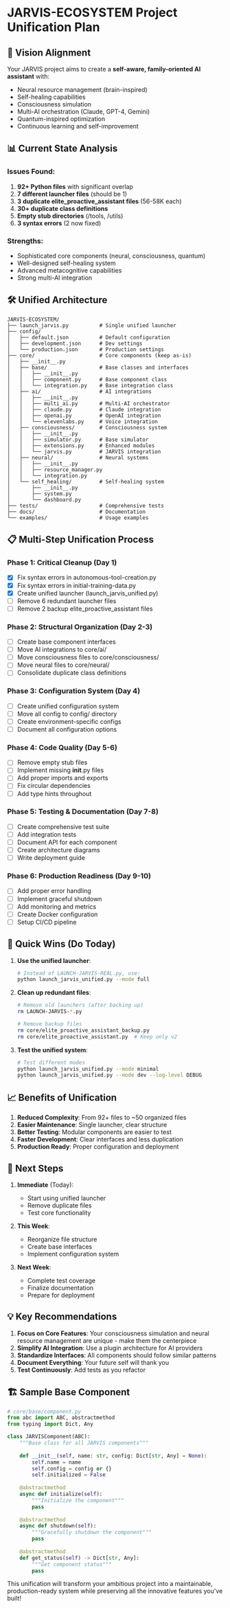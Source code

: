 # JARVIS-ECOSYSTEM Project Unification Plan

## 🎯 Vision Alignment

Your JARVIS project aims to create a **self-aware, family-oriented AI assistant** with:
- Neural resource management (brain-inspired)
- Self-healing capabilities
- Consciousness simulation
- Multi-AI orchestration (Claude, GPT-4, Gemini)
- Quantum-inspired optimization
- Continuous learning and self-improvement

## 📊 Current State Analysis

### Issues Found:
1. **92+ Python files** with significant overlap
2. **7 different launcher files** (should be 1)
3. **3 duplicate elite_proactive_assistant files** (56-58K each)
4. **30+ duplicate class definitions**
5. **Empty stub directories** (/tools, /utils)
6. **3 syntax errors** (2 now fixed)

### Strengths:
- Sophisticated core components (neural, consciousness, quantum)
- Well-designed self-healing system
- Advanced metacognitive capabilities
- Strong multi-AI integration

## 🛠️ Unified Architecture

```
JARVIS-ECOSYSTEM/
├── launch_jarvis.py          # Single unified launcher
├── config/
│   ├── default.json          # Default configuration
│   ├── development.json      # Dev settings
│   └── production.json       # Production settings
├── core/                     # Core components (keep as-is)
│   ├── __init__.py
│   ├── base/                 # Base classes and interfaces
│   │   ├── __init__.py
│   │   ├── component.py      # Base component class
│   │   └── integration.py    # Base integration class
│   ├── ai/                   # AI integrations
│   │   ├── __init__.py
│   │   ├── multi_ai.py       # Multi-AI orchestrator
│   │   ├── claude.py         # Claude integration
│   │   ├── openai.py         # OpenAI integration
│   │   └── elevenlabs.py     # Voice integration
│   ├── consciousness/        # Consciousness system
│   │   ├── __init__.py
│   │   ├── simulator.py      # Base simulator
│   │   ├── extensions.py     # Enhanced modules
│   │   └── jarvis.py         # JARVIS integration
│   ├── neural/               # Neural systems
│   │   ├── __init__.py
│   │   ├── resource_manager.py
│   │   └── integration.py
│   └── self_healing/         # Self-healing system
│       ├── __init__.py
│       ├── system.py
│       └── dashboard.py
├── tests/                    # Comprehensive tests
├── docs/                     # Documentation
└── examples/                 # Usage examples
```

## 📋 Multi-Step Unification Process

### Phase 1: Critical Cleanup (Day 1)
- [x] Fix syntax errors in autonomous-tool-creation.py
- [x] Fix syntax errors in initial-training-data.py
- [x] Create unified launcher (launch_jarvis_unified.py)
- [ ] Remove 6 redundant launcher files
- [ ] Remove 2 backup elite_proactive_assistant files

### Phase 2: Structural Organization (Day 2-3)
- [ ] Create base component interfaces
- [ ] Move AI integrations to core/ai/
- [ ] Move consciousness files to core/consciousness/
- [ ] Move neural files to core/neural/
- [ ] Consolidate duplicate class definitions

### Phase 3: Configuration System (Day 4)
- [ ] Create unified configuration system
- [ ] Move all config to config/ directory
- [ ] Create environment-specific configs
- [ ] Document all configuration options

### Phase 4: Code Quality (Day 5-6)
- [ ] Remove empty stub files
- [ ] Implement missing __init__.py files
- [ ] Add proper imports and exports
- [ ] Fix circular dependencies
- [ ] Add type hints throughout

### Phase 5: Testing & Documentation (Day 7-8)
- [ ] Create comprehensive test suite
- [ ] Add integration tests
- [ ] Document API for each component
- [ ] Create architecture diagrams
- [ ] Write deployment guide

### Phase 6: Production Readiness (Day 9-10)
- [ ] Add proper error handling
- [ ] Implement graceful shutdown
- [ ] Add monitoring and metrics
- [ ] Create Docker configuration
- [ ] Setup CI/CD pipeline

## 🚀 Quick Wins (Do Today)

1. **Use the unified launcher**:
   ```bash
   # Instead of LAUNCH-JARVIS-REAL.py, use:
   python launch_jarvis_unified.py --mode full
   ```

2. **Clean up redundant files**:
   ```bash
   # Remove old launchers (after backing up)
   rm LAUNCH-JARVIS-*.py
   
   # Remove backup files
   rm core/elite_proactive_assistant_backup.py
   rm core/elite_proactive_assistant.py  # Keep only v2
   ```

3. **Test the unified system**:
   ```bash
   # Test different modes
   python launch_jarvis_unified.py --mode minimal
   python launch_jarvis_unified.py --mode dev --log-level DEBUG
   ```

## 📈 Benefits of Unification

1. **Reduced Complexity**: From 92+ files to ~50 organized files
2. **Easier Maintenance**: Single launcher, clear structure
3. **Better Testing**: Modular components are easier to test
4. **Faster Development**: Clear interfaces and less duplication
5. **Production Ready**: Proper configuration and deployment

## 🎯 Next Steps

1. **Immediate** (Today):
   - Start using unified launcher
   - Remove duplicate files
   - Test core functionality

2. **This Week**:
   - Reorganize file structure
   - Create base interfaces
   - Implement configuration system

3. **Next Week**:
   - Complete test coverage
   - Finalize documentation
   - Prepare for deployment

## 💡 Key Recommendations

1. **Focus on Core Features**: Your consciousness simulation and neural resource management are unique - make them the centerpiece
2. **Simplify AI Integration**: Use a plugin architecture for AI providers
3. **Standardize Interfaces**: All components should follow similar patterns
4. **Document Everything**: Your future self will thank you
5. **Test Continuously**: Add tests as you refactor

## 🏗️ Sample Base Component

```python
# core/base/component.py
from abc import ABC, abstractmethod
from typing import Dict, Any

class JARVISComponent(ABC):
    """Base class for all JARVIS components"""
    
    def __init__(self, name: str, config: Dict[str, Any] = None):
        self.name = name
        self.config = config or {}
        self.initialized = False
        
    @abstractmethod
    async def initialize(self):
        """Initialize the component"""
        pass
        
    @abstractmethod
    async def shutdown(self):
        """Gracefully shutdown the component"""
        pass
        
    @abstractmethod
    def get_status(self) -> Dict[str, Any]:
        """Get component status"""
        pass
```

This unification will transform your ambitious project into a maintainable, production-ready system while preserving all the innovative features you've built!